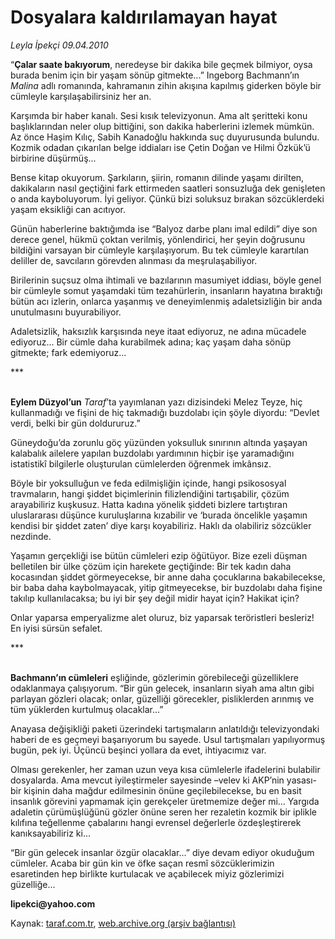 # Dosyalara kaldırılamayan hayat

*Leyla İpekçi 09.04.2010*

<div class="yazi"><p>“<b>Çalar saate bakıyorum</b>, neredeyse bir dakika bile geçmek bilmiyor, oysa burada benim için bir yaşam sönüp gitmekte...” Ingeborg Bachmann’ın <i>Malina</i> adlı romanında, kahramanın zihin akışına kapılmış giderken böyle bir cümleyle karşılaşabilirsiniz her an.</p>
<p>Karşımda bir haber kanalı. Sesi kısık televizyonun. Ama alt şeritteki konu başlıklarından neler olup bittiğini, son dakika haberlerini izlemek mümkün. Az önce Haşim Kılıç, Sabih Kanadoğlu hakkında suç duyurusunda bulundu. Kozmik odadan çıkarılan belge iddiaları ise Çetin Doğan ve Hilmi Özkük’ü birbirine düşürmüş...</p>
<p>Bense kitap okuyorum. Şarkıların, şiirin, romanın dilinde yaşamı dirilten, dakikaların nasıl geçtiğini fark ettirmeden saatleri sonsuzluğa dek genişleten o anda kayboluyorum. İyi geliyor. Çünkü bizi soluksuz bırakan sözcüklerdeki yaşam eksikliği can acıtıyor.</p>
<p>Günün haberlerine baktığımda ise “Balyoz darbe planı imal edildi” diye son derece genel, hükmü çoktan verilmiş, yönlendirici, her şeyin doğrusunu bildiğini varsayan bir cümleyle karşılaşıyorum. Bu tek cümleyle karartılan deliller de, savcıların görevden alınması da meşrulaşabiliyor. </p>
<p>Birilerinin suçsuz olma ihtimali ve bazılarının masumiyet iddiası, böyle genel bir cümleyle somut yaşamdaki tüm tezahürlerin, insanların hayatına bıraktığı bütün acı izlerin, onlarca yaşanmış ve deneyimlenmiş adaletsizliğin bir anda unutulmasını buyurabiliyor.</p>
<p>Adaletsizlik, haksızlık karşısında neye itaat ediyoruz, ne adına mücadele ediyoruz... Bir cümle daha kurabilmek adına; kaç yaşam daha sönüp gitmekte; fark edemiyoruz...</p>
<p>***</p>
<p><b><br/>Eylem Düzyol’un</b> <i>Taraf</i>’ta yayımlanan yazı dizisindeki Melez Teyze, hiç kullanmadığı ve fişini de hiç takmadığı buzdolabı için şöyle diyordu: “Devlet verdi, belki bir gün doldururuz.” </p>
<p>Güneydoğu’da zorunlu göç yüzünden yoksulluk sınırının altında yaşayan kalabalık ailelere yapılan buzdolabı yardımının hiçbir işe yaramadığını istatistikî bilgilerle oluşturulan cümlelerden öğrenmek imkânsız.</p>
<p>Böyle bir yoksulluğun ve feda edilmişliğin içinde, hangi psikososyal travmaların, hangi şiddet biçimlerinin filizlendiğini tartışabilir, çözüm arayabiliriz kuşkusuz. Hatta kadına yönelik şiddeti bizlere tartıştıran uluslararası düşünce kuruluşlarına kızabilir ve ‘burada öncelikle yaşamın kendisi bir şiddet zaten’ diye karşı koyabiliriz. Haklı da olabiliriz sözcükler nezdinde.</p>
<p>Yaşamın gerçekliği ise bütün cümleleri ezip öğütüyor. Bize ezeli düşman belletilen bir ülke çözüm için harekete geçtiğinde: Bir tek kadın daha kocasından şiddet görmeyecekse, bir anne daha çocuklarına bakabilecekse, bir baba daha kaybolmayacak, yitip gitmeyecekse, bir buzdolabı daha fişine takılıp kullanılacaksa; bu iyi bir şey değil midir hayat için? Hakikat için?</p>
<p>Onlar yaparsa emperyalizme alet oluruz, biz yaparsak teröristleri besleriz! En iyisi sürsün sefalet. </p>
<p>***</p>
<p><b><br/>Bachmann’ın cümleleri</b> eşliğinde, gözlerimin görebileceği güzelliklere odaklanmaya çalışıyorum. “Bir gün gelecek<i>,</i> insanların siyah ama altın gibi parlayan gözleri olacak; onlar, güzelliği görecekler, pisliklerden arınmış ve tüm yüklerden kurtulmuş olacaklar...” </p>
<p>Anayasa değişikliği paketi üzerindeki tartışmaların anlatıldığı televizyondaki haberi de es geçmeyi başarıyorum bu sayede. Usul tartışmaları yapılıyormuş bugün, pek iyi. Üçüncü beşinci yollara da evet, ihtiyacımız var. </p>
<p>Olması gerekenler, her zaman uzun veya kısa cümlelerle ifadelerini bulabilir dosyalarda. Ama mevcut iyileştirmeler sayesinde –velev ki AKP’nin yasası- bir kişinin daha mağdur edilmesinin önüne geçilebilecekse, bu en basit insanlık görevini yapmamak için gerekçeler üretmemize değer mi... Yargıda adaletin çürümüşlüğünü gözler önüne seren her rezaletin kozmik bir iplikle kılıfına teğellenme çabalarını hangi evrensel değerlerle özdeşleştirerek kanıksayabiliriz ki...</p>
<p>“Bir gün gelecek insanlar özgür olacaklar...” diye devam ediyor okuduğum cümleler. Acaba bir gün kin ve öfke saçan resmî sözcüklerimizin esaretinden hep birlikte kurtulacak ve açabilecek miyiz gözlerimizi güzelliğe...</p>
<p><b>lipekci@yahoo.com</b></p></div>

Kaynak: [taraf.com.tr](http://www.taraf.com.tr:80/makale/10816.htm), [web.archive.org (arşiv bağlantısı)](http://web.archive.org/web/20100412135947/http://www.taraf.com.tr:80/makale/10816.htm)
